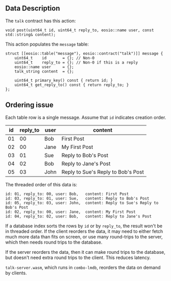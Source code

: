 ## Data Description

The `talk` contract has this action:

```
void post(uint64_t id, uint64_t reply_to, eosio::name user, const std::string& content);
```

This action populates the `message` table:

```
struct [[eosio::table("message"), eosio::contract("talk")]] message {
    uint64_t    id       = {}; // Non-0
    uint64_t    reply_to = {}; // Non-0 if this is a reply
    eosio::name user     = {};
    talk_string content  = {};

    uint64_t primary_key() const { return id; }
    uint64_t get_reply_to() const { return reply_to; }
};
```

## Ordering issue

Each table row is a single message. Assume that `id` indicates creation order.

| id | reply_to | user | content |
| -- | -------- | ---- | ------- |
| 01 | 00       | Bob  | First Post |
| 02 | 00       | Jane | My First Post |
| 03 | 01       | Sue  | Reply to Bob's Post |
| 04 | 02       | Bob  | Reply to Jane's Post |
| 05 | 03       | John | Reply to Sue's Reply to Bob's Post |

The threaded order of this data is:
```
id: 01, reply_to: 00, user: Bob,   content: First Post
id: 03, reply_to: 01, user: Sue,   content: Reply to Bob's Post
id: 05, reply_to: 03, user: John,  content: Reply to Sue's Reply to Bob's Post
id: 02, reply_to: 00, user: Jane,  content: My First Post
id: 04, reply_to: 02, user: Bob,   content: Reply to Jane's Post
```

If a database index sorts the rows by `id` or by `reply_to`, the result won't be in threaded order.
If the client reorders the data, it may need to either fetch much more data than fits on screen,
or use many round-trips to the server, which then needs round trips to the database.

If the server reorders the data, then it can make round trips to the database, but doesn't need extra
round trips to the client. This reduces latency.

`talk-server.wasm`, which runs in `combo-lmdb`, reorders the data on demand by clients.
